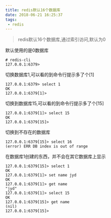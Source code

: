 ```yaml
---
title: redis默认16个数据库
date: 2018-06-21 16:25:37
tags:
 - redis
---
```



> redis默认16个数据库,通过索引访问,默认为0

默认使用的是0数据库

```
# redis-cli
127.0.0.1:6379>
```

切换数据库1,可以看的到命令行提示多了个[1]

```
127.0.0.1:6379> select 1
OK
127.0.0.1:6379[1]>
```

切换到数据库15,可以看的到命令行提示多了个[15]

```
127.0.0.1:6379[1]> select 15
OK
127.0.0.1:6379[15]>
```

切换到不存在的数据库

```
127.0.0.1:6379[15]> select 16
(error) ERR DB index is out of range
```

在数据库1创建的东西，并不会在其它数据库上显示

```
127.0.0.1:6379[15]> select 1
OK
127.0.0.1:6379[1]> set name jyd
OK
127.0.0.1:6379[1]> get name
"jyd"
127.0.0.1:6379[1]> select 15
OK
127.0.0.1:6379[15]> get name
(nil)
127.0.0.1:6379[15]>
```
